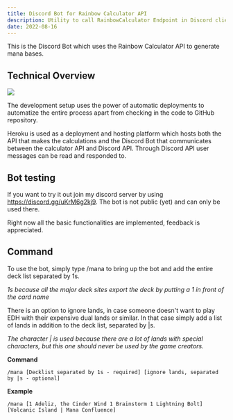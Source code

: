 ```yaml
---
title: Discord Bot for Rainbow Calculator API
description: Utility to call RainbowCalculator Endpoint in Discord client.
date: 2022-08-16
---
```


This is the Discord Bot which uses the Rainbow Calculator API to generate mana bases.

## Technical Overview

<img src="https://user-images.githubusercontent.com/5879928/185720951-d76c3490-7405-4358-b9ee-20694a09960c.png" style="max-width: 100%;height: auto;" />

The development setup uses the power of automatic deployments to automatize the entire process apart from checking in the code to GitHub repository.

Heroku is used as a deployment and hosting platform which hosts both the API that makes the calculations and the Discord Bot that communicates between the calculator API and Discord API. Through Discord API user messages can be read and responded to.
 
## Bot testing

If you want to try it out join my discord server by using https://discord.gg/uKrM6g2kj9. 
The bot is not public (yet) and can only be used there. 

Right now all the basic functionalities are implemented, feedback is appreciated.

## Command

To use the bot, simply type /mana to bring up the bot and add the entire deck list separated by 1s.

*1s because all the major deck sites export the deck by putting a 1 in front of the card name*

There is an option to ignore lands, in case someone doesn't want to play EDH with their expensive dual lands or similar. In that case simply add a list of lands in addition to the deck list, separated by |s.

*The character | is used because there are a lot of lands with special characters, but this one should never be used by the game creators.*

**Command**

`/mana [Decklist separated by 1s - required] [ignore lands, separated by |s - optional]` 

**Example**

`/mana [1 Adeliz, the Cinder Wind 1 Brainstorm 1 Lightning Bolt] [Volcanic Island | Mana Confluence]`

